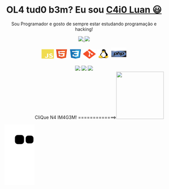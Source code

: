 <div>
   
 <h1 align="center">
    OL4 tud0 b3m? Eu sou 
    <a href="https://www.linkedin.com/in/c4io-luan-950a3a248/">C4i0 Luan 😃️</a>
  </h1>
    
  <p align="center">
    Sou Programador e gosto de sempre estar estudando programação e hacking!
 
 </p>
  
</div>

<div align="center">
  <a href="https://github.com/C4i0LUAN">
    <img height="150em" src="https://github-readme-stats.vercel.app/api?username=C4i0LUAN&count_private=false&include_all_commits=false&show_icons=true&theme=dracula&hide_border=false&show_owner=true"/>
    <img height="150em" src="https://github-readme-stats.vercel.app/api/top-langs/?username=C4i0LUAN&theme=dracula&hide_border=false&&layout=compact"/>
    
  </a>
</div>

<div align="center" valign="top"><br>
  <img align="center" alt="Js" height="30" width="40" src="https://raw.githubusercontent.com/devicons/devicon/master/icons/javascript/javascript-plain.svg ">
  <img align="center" alt="HTML" height="30" width="40" src="https://raw.githubusercontent.com/devicons/devicon/master/icons/html5/html5-original.svg ">
  <img align="center" alt="CSS" height="30" width="40" src="https://raw.githubusercontent.com/devicons/devicon/master/icons/css3/css3-original.svg ">
  <img align="center" alt="git" height="30" width="40" src="https://raw.githubusercontent.com/devicons/devicon/master/icons/git/git-original.svg ">
  <img align="center" alt="linux" height="30" width="40" src="https://raw.githubusercontent.com/devicons/devicon/master/icons/linux/linux-original.svg ">
  <img align="center" alt="linux" height="40" width="50" src="https://raw.githubusercontent.com/devicons/devicon/master/icons/php/php-original.svg ">
</div><br>

<div align="center">
  <a href="https://www.instagram.com/caio_luan19/" target="_blank"><img src="https://img.shields.io/badge/-Instagram-%23E4405F?style =for-the-badge&logo=instagram&logoColor=white" target="_blank"></a>
  <a href="https://www.linkedin.com/in/c4io-luan-950a3a248/" target="_blank"><img src="https://img.shields.io/badge/-LinkedIn-%230077B5?style =for-the-badge&logo=linkedin&logoColor=white" target="_blank"></a>
  <a href="mailto:caio.luansilva12@gmail.com"><img src="https://img.shields.io/badge/-Gmail-%23333?style=for-the-badge&logo=gmail&logoColor=white " target="_blank"></a>
</div>

<div align="right">
  CliQue N4 IM4G3M! =============><a href="https://github.com/C4i0LUAN/C4i0LUAN/files/9823295/CURRICULO%2Bcaio%2Bluan.pdf"><img src="https://user-images.githubusercontent.com/82907025/196751669-b3d34211-4755-41ff-8380-f561f73bcc8f.gif" class="media-object  img align="right" height="150" width="150" img-responsive img-thumbnail"></a>
   
   </div>
   
   ![snake gif](https://github.com/C4i0LUAN/C4i0LUAN/blob/output/github-contribution-grid-snake.svg)


